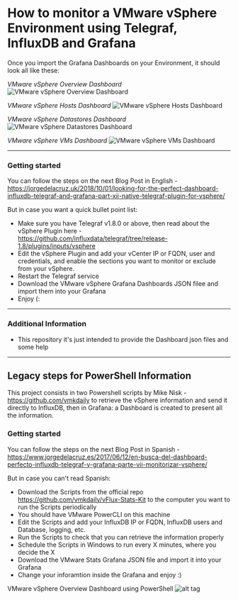 How to monitor a VMware vSphere Environment using Telegraf, InfluxDB and Grafana
===================
Once you import the Grafana Dashboards on your Environment, it should look all like these:

*VMware vSphere Overview Dashboard*
![VMware vSphere Overview Dashboard](https://www.jorgedelacruz.es/wp-content/uploads/2018/10/vsphere-dashboard-grafana7.png)

*VMware vSphere Hosts Dashboard*
![VMware vSphere Hosts Dashboard](https://www.jorgedelacruz.es/wp-content/uploads/2020/10/vsppherehosts.png)

*VMware vSphere Datastores Dashboard*
![VMware vSphere Datastores Dashboard](https://www.jorgedelacruz.es/wp-content/uploads/2020/10/vspheredatastores.png)

*VMware vSphere VMs Dashboard*
![VMware vSphere VMs Dashboard](https://jorgedelacruz.uk/wp-content/uploads/2018/10/vsphere-dashboard-vms-grafana7.png)

----------

### Getting started
You can follow the steps on the next Blog Post in English - https://jorgedelacruz.uk/2018/10/01/looking-for-the-perfect-dashboard-influxdb-telegraf-and-grafana-part-xii-native-telegraf-plugin-for-vsphere/

But in case you want a quick bullet point list:
* Make sure you have Telegraf v1.8.0 or above, then read about the vSphere Plugin here - https://github.com/influxdata/telegraf/tree/release-1.8/plugins/inputs/vsphere
* Edit the vSphere Plugin and add your vCenter IP or FQDN, user and credentials, and enable the sections you want to monitor or exclude from your vSphere.
* Restart the Telegraf service
* Download the VMware vSphere Grafana Dashboards JSON filee and import them into your Grafana
* Enjoy (:

----------

### Additional Information
* This repository it's just intended to provide the Dashboard json files and some help

----------

## Legacy steps for PowerShell Information
This project consists in two Powershell scripts by Mike Nisk - https://github.com/vmkdaily to retrieve the vSphere information and send it directly to InfluxDB, then in Grafana: a Dashboard is created to present all the information.

### Getting started
You can follow the steps on the next Blog Post in Spanish - https://www.jorgedelacruz.es/2017/06/12/en-busca-del-dashboard-perfecto-influxdb-telegraf-y-grafana-parte-vii-monitorizar-vsphere/

But in case you can't read Spanish:
* Download the Scripts from the official repo https://github.com/vmkdaily/vFlux-Stats-Kit to the computer you want to run the Scripts periodically
* You should have VMware PowerCLI on this machine
* Edit the Scripts and add your InfluxDB IP or FQDN, InfluxDB users and Database, logging, etc.
* Run the Scripts to check that you can retrieve the information properly
* Schedule the Scripts in Windows to run every X minutes, where you decide the X
* Download the VMware Stats Grafana JSON file and import it into your Grafana
* Change your inforamtion inside the Grafana and enjoy :)

VMware vSphere Overview Dashboard using PowerShell
![alt tag](https://www.jorgedelacruz.es/wp-content/uploads/2017/06/grafana-esxi-013-2.png)
